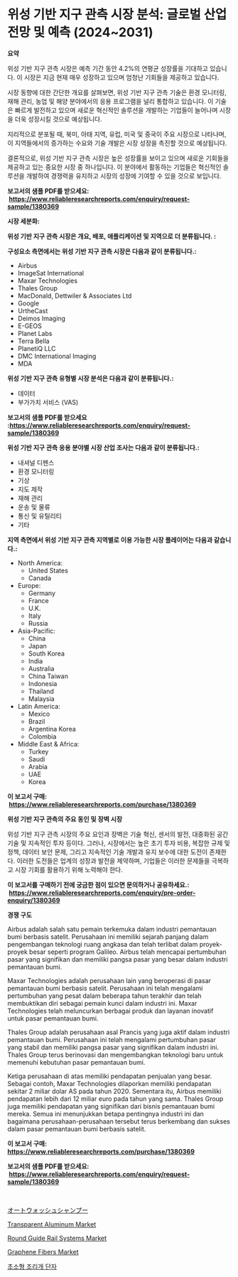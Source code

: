 <p><h1>위성 기반 지구 관측 시장 분석: 글로벌 산업 전망 및 예측 (2024~2031)</h1></p><p><strong>요약</strong></p>
<p><p>위성 기반 지구 관측 시장은 예측 기간 동안 4.2%의 연평균 성장률을 기대하고 있습니다. 이 시장은 지금 현재 매우 성장하고 있으며 엄청난 기회들을 제공하고 있습니다.</p><p>시장 동향에 대한 간단한 개요를 살펴보면, 위성 기반 지구 관측 기술은 환경 모니터링, 재해 관리, 농업 및 해양 분야에서의 응용 프로그램을 널리 통합하고 있습니다. 이 기술은 빠르게 발전하고 있으며 새로운 혁신적인 솔루션을 개발하는 기업들이 늘어나며 시장을 더욱 성장시킬 것으로 예상됩니다.</p><p>지리적으로 분포될 때, 북미, 아태 지역, 유럽, 미국 및 중국이 주요 시장으로 나타나며, 이 지역들에서의 증가하는 수요와 기술 개발은 시장 성장을 촉진할 것으로 예상됩니다.</p><p>결론적으로, 위성 기반 지구 관측 시장은 높은 성장률을 보이고 있으며 새로운 기회들을 제공하고 있는 중요한 시장 중 하나입니다. 이 분야에서 활동하는 기업들은 혁신적인 솔루션을 개발하여 경쟁력을 유지하고 시장의 성장에 기여할 수 있을 것으로 보입니다.</p></p>
<p><strong>보고서의 샘플 PDF를 받으세요: &nbsp;<a href="https://www.reliableresearchreports.com/enquiry/request-sample/1380369">https://www.reliableresearchreports.com/enquiry/request-sample/1380369</a></strong></p>
<p><strong>시장 세분화:</strong></p>
<p><strong> 위성 기반 지구 관측 시장은 개요, 배포, 애플리케이션 및 지역으로 더 분류됩니다. :</strong></p>
<p><strong>구성요소 측면에서는 위성 기반 지구 관측 시장은 다음과 같이 분류됩니다.:</strong></p>
<p><ul><li>Airbus</li><li>ImageSat International</li><li>Maxar Technologies</li><li>Thales Group</li><li>MacDonald, Dettwiler & Associates Ltd</li><li>Google</li><li>UrtheCast</li><li>Deimos Imaging</li><li>E-GEOS</li><li>Planet Labs</li><li>Terra Bella</li><li>PlanetiQ LLC</li><li>DMC International Imaging</li><li>MDA</li></ul></p>
<p><strong> 위성 기반 지구 관측 유형별 시장 분석은 다음과 같이 분류됩니다.:</strong></p>
<p><ul><li>데이터</li><li>부가가치 서비스 (VAS)</li></ul></p>
<p><strong>보고서의 샘플 PDF를 받으세요 :<a href="https://www.reliableresearchreports.com/enquiry/request-sample/1380369">https://www.reliableresearchreports.com/enquiry/request-sample/1380369</a></strong></p>
<p><strong> 위성 기반 지구 관측 응용 분야별 시장 산업 조사는 다음과 같이 분류됩니다.:</strong></p>
<p><ul><li>내셔널 디펜스</li><li>환경 모니터링</li><li>기상</li><li>지도 제작</li><li>재해 관리</li><li>운송 및 물류</li><li>통신 및 유틸리티</li><li>기타</li></ul></p>
<p><strong>지역 측면에서 위성 기반 지구 관측 지역별로 이용 가능한 시장 플레이어는 다음과 같습니다.:</strong></p>
<p><ul>
    <li>
        North America:
        <ul>
            <li>United States</li>
            <li>Canada</li>
        </ul>
    </li>
    <li>
        Europe:
        <ul>
            <li>Germany</li>
            <li>France</li>
            <li>U.K.</li>
            <li>Italy</li>
            <li>Russia</li>
        </ul>
    </li>
    <li>
        Asia-Pacific:
        <ul>
            <li>China</li>
            <li>Japan</li>
            <li>South Korea</li>
            <li>India</li>
            <li>Australia</li>
            <li>China Taiwan</li>
            <li>Indonesia</li>
            <li>Thailand</li>
            <li>Malaysia</li>
        </ul>
    </li>
    <li>
        Latin America:
        <ul>
            <li>Mexico</li>
            <li>Brazil</li>
            <li>Argentina Korea</li>
            <li>Colombia</li>
        </ul>
    </li>
    <li>
        Middle East & Africa:
        <ul>
            <li>Turkey</li>
            <li>Saudi</li>
            <li>Arabia</li>
            <li>UAE</li>
            <li>Korea</li>
        </ul>
    </li>
    </ul></p>
<p><strong>이 보고서 구매: &nbsp;<a href="https://www.reliableresearchreports.com/purchase/1380369">https://www.reliableresearchreports.com/purchase/1380369</a></strong></p>
<p><strong>위성 기반 지구 관측의 주요 동인 및 장벽 시장</strong></p>
<p><p>위성 기반 지구 관측 시장의 주요 요인과 장벽은 기술 혁신, 센서의 발전, 대중화된 공간 기술 및 지속적인 투자 등이다. 그러나, 시장에서는 높은 초기 투자 비용, 복잡한 규제 및 정책, 데이터 보안 문제, 그리고 지속적인 기술 개발과 유지 보수에 대한 도전이 존재한다. 이러한 도전들은 업계의 성장과 발전을 제약하며, 기업들은 이러한 문제들을 극복하고 시장 기회를 활용하기 위해 노력해야 한다.</p></p>
<p><strong>이 보고서를 구매하기 전에 궁금한 점이 있으면 문의하거나 공유하세요.: &nbsp;<a href="https://www.reliableresearchreports.com/enquiry/pre-order-enquiry/1380369">https://www.reliableresearchreports.com/enquiry/pre-order-enquiry/1380369</a></strong></p>
<p><strong>경쟁 구도</strong></p>
<p><p>Airbus adalah salah satu pemain terkemuka dalam industri pemantauan bumi berbasis satelit. Perusahaan ini memiliki sejarah panjang dalam pengembangan teknologi ruang angkasa dan telah terlibat dalam proyek-proyek besar seperti program Galileo. Airbus telah mencapai pertumbuhan pasar yang signifikan dan memiliki pangsa pasar yang besar dalam industri pemantauan bumi.</p><p>Maxar Technologies adalah perusahaan lain yang beroperasi di pasar pemantauan bumi berbasis satelit. Perusahaan ini telah mengalami pertumbuhan yang pesat dalam beberapa tahun terakhir dan telah membuktikan diri sebagai pemain kunci dalam industri ini. Maxar Technologies telah meluncurkan berbagai produk dan layanan inovatif untuk pasar pemantauan bumi.</p><p>Thales Group adalah perusahaan asal Prancis yang juga aktif dalam industri pemantauan bumi. Perusahaan ini telah mengalami pertumbuhan pasar yang stabil dan memiliki pangsa pasar yang signifikan dalam industri ini. Thales Group terus berinovasi dan mengembangkan teknologi baru untuk memenuhi kebutuhan pasar pemantauan bumi.</p><p>Ketiga perusahaan di atas memiliki pendapatan penjualan yang besar. Sebagai contoh, Maxar Technologies dilaporkan memiliki pendapatan sekitar 2 miliar dolar AS pada tahun 2020. Sementara itu, Airbus memiliki pendapatan lebih dari 12 miliar euro pada tahun yang sama. Thales Group juga memiliki pendapatan yang signifikan dari bisnis pemantauan bumi mereka. Semua ini menunjukkan betapa pentingnya industri ini dan bagaimana perusahaan-perusahaan tersebut terus berkembang dan sukses dalam pasar pemantauan bumi berbasis satelit.</p></p>
<p><strong>이 보고서 구매: &nbsp; <a href="https://www.reliableresearchreports.com/purchase/1380369">https://www.reliableresearchreports.com/purchase/1380369</a></strong></p>
<p><strong>보고서의 샘플 PDF를 받으세요: &nbsp;<a href="https://www.reliableresearchreports.com/enquiry/request-sample/1380369">https://www.reliableresearchreports.com/enquiry/request-sample/1380369</a></strong><strong></strong></p>
<p>&nbsp;</p>
<p><p><a href="https://github.com/bevdtkn4419963/Market-Research-Report-List-1/blob/main/8524712193137.md">オートウォッシュシャンプー</a></p><p><a href="https://github.com/NorbertYates/Market-Research-Report-List-4/blob/main/transparent-aluminum-market.md">Transparent Aluminum Market</a></p><p><a href="https://issuu.com/reportprime-2/docs/round-guide-rail-systems-market-size-2030.pptx">Round Guide Rail Systems Market</a></p><p><a href="https://github.com/nancykennedykellievqfqt2/Market-Research-Report-List-1/blob/main/graphene-fibers-market.md">Graphene Fibers Market</a></p><p><a href="https://github.com/vsoq0zknh59/Market-Research-Report-List-1/blob/main/5587961192921.md">초소형 조리개 단자</a></p></p>